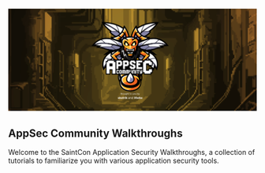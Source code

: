 
![](static/header.png)
## AppSec Community Walkthroughs

Welcome to the SaintCon Application Security Walkthroughs, a collection of tutorials to familiarize you with various application security tools.